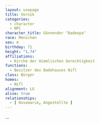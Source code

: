 ```yaml
---
layout: usepage
title: Vernik
categories:
  - character
  - NPC
character_title: Gönnender "Badeopa"
race: Menschen
sex: m
birthday: 71
height: "1,74"
affiliations:
  - Kirche der Himmlischen Gerechtigkeit
functions:
  - Besitzer des Badehauses Nifl
class: Bürger
homes:
  - Nifl
alignment: LG
alive: true
relationships:
  - [ Rosemarie, Angestellte ]
---
```


...